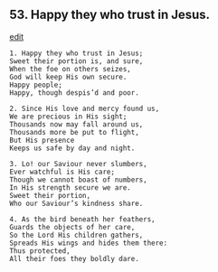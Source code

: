 
## 53.  Happy they who trust in Jesus.
[edit](https://docs.google.com/document/d/18BUNe%2DVwOVTU3XBJdyv_hCI5taTldX2g/edit?mode=html)



    1. Happy they who trust in Jesus;
    Sweet their portion is, and sure, 
    When the foe on others seizes,
    God will keep His own secure.
    Happy people;
    Happy, though despis’d and poor.

    2. Since His love and mercy found us,
    We are precious in His sight;
    Thousands now may fall around us, 
    Thousands more be put to flight,
    But His presence 
    Keeps us safe by day and night.

    3. Lo! our Saviour never slumbers,
    Ever watchful is His care;
    Though we cannot boast of numbers,
    In His strength secure we are.
    Sweet their portion,
    Who our Saviour’s kindness share.

    4. As the bird beneath her feathers,
    Guards the objects of her care,
    So the Lord His children gathers,
    Spreads His wings and hides them there: 
    Thus protected,
    All their foes they boldly dare.
